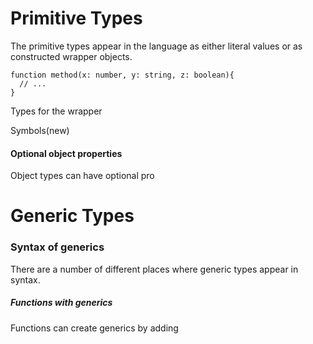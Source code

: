 # Primitive Types

The primitive types appear in the language as either literal values or as constructed wrapper objects.

    function method(x: number, y: string, z: boolean){
      // ...
    }
    
Types for the wrapper

Symbols(new)

#### Optional object properties

Object types can have optional pro

# Generic Types

### Syntax of generics

There are a number of different places where generic types appear in syntax.

##### Functions with generics

Functions can create generics by adding 